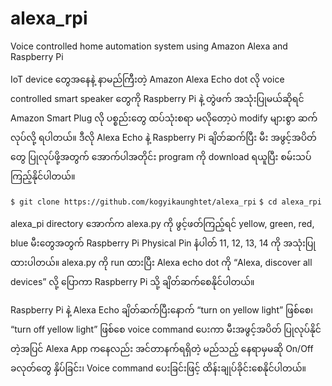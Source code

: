 # alexa_rpi
Voice controlled home automation system using Amazon Alexa and Raspberry Pi

IoT device တွေအနေနဲ့ နာမည်ကြီးတဲ့ Amazon Alexa Echo dot လို voice controlled smart speaker တွေကို Raspberry Pi နဲ့ တွဲဖက် အသုံးပြုမယ်ဆိုရင် Amazon Smart Plug လို ပစ္စည်းတွေ ထပ်သုံးစရာ မလိုတော့ပဲ modify များစွာ ဆက်လုပ်လို့ ရပါတယ်။ ဒီလို Alexa Echo နဲ့ Raspberry Pi ချိတ်ဆက်ပြီး မီး အဖွင့်အပိတ်တွေ ပြုလုပ်ဖို့အတွက် အောက်ပါအတိုင်း program ကို download ရယူပြီး စမ်းသပ်ကြည့်နိုင်ပါတယ်။

`$ git clone https://github.com/kogyikaunghtet/alexa_rpi`
`$ cd alexa_rpi`

alexa_pi directory အောက်က alexa.py ကို ဖွင့်ဖတ်ကြည့်ရင် yellow, green, red, blue မီးတွေအတွက် Raspberry Pi Physical Pin နံပါတ် 11, 12, 13, 14 ကို အသုံးပြုထားပါတယ်။ alexa.py ကို run ထားပြီး Alexa echo dot ကို “Alexa, discover all devices” လို့ ပြောကာ Raspberry Pi သို့ ချိတ်ဆက်စေနိုင်ပါတယ်။

Raspberry Pi နဲ့ Alexa Echo ချိတ်ဆက်ပြီးနောက် “turn on yellow light” ဖြစ်စေ၊ “turn off yellow light” ဖြစ်စေ voice command ပေးကာ မီးအဖွင့်အပိတ် ပြုလုပ်နိုင်တဲ့အပြင် Alexa App ကနေလည်း အင်တာနက်ရရှိတဲ့ မည်သည့် နေရာမှမဆို On/Off ခလုတ်တွေ နှိပ်ခြင်း၊ Voice command ပေးခြင်းဖြင့် ထိန်းချုပ်ခိုင်းစေနိုင်ပါတယ်။

